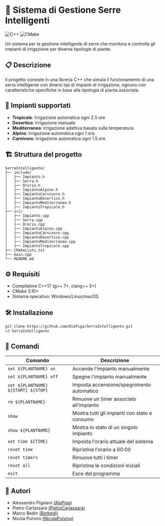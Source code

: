 # 🌿 Sistema di Gestione Serre Intelligenti

![C++](https://img.shields.io/badge/C++-17-blue.svg)
![CMake](https://img.shields.io/badge/CMake-3.10+-green.svg)

Un sistema per la gestione intelligente di serre che monitora e controlla gli impianti di irrigazione per diverse tipologie di piante.

## 📋 Descrizione

Il progetto consiste in una libreria C++ che simula il funzionamento di una serra intelligente con diversi tipi di impianti di irrigazione, ognuno con caratteristiche specifiche in base alla tipologia di pianta associata.

## 🌱 Impianti supportati

- **Tropicale**: Irrigazione automatica ogni 2.5 ore
- **Desertico**: Irrigazione manuale
- **Mediterraneo**: Irrigazione adattiva basata sulla temperatura
- **Alpino**: Irrigazione automatica ogni 1 ora
- **Carnivoro**: Irrigazione automatica ogni 1.5 ore

## 🏗️ Struttura del progetto

```
SerraIntelligente/
├── include/
│   ├── Impianto.h
│   ├── Serra.h
│   ├── Orario.h
│   ├── ImpiantoAlpino.h
│   ├── ImpiantoCarnivoro.h
│   ├── ImpiantoDesertico.h
│   ├── ImpiantoMediterraneo.h
│   ├── ImpiantoTropicale.h
├── src/
│   ├── Impianto.cpp
│   ├── Serra.cpp
│   ├── Orario.cpp
│   ├── ImpiantoAlpino.cpp
│   ├── ImpiantoCarnivoro.cpp
│   ├── ImpiantoDesertico.cpp
│   ├── ImpiantoMediterraneo.cpp
│   ├── ImpiantoTropicale.cpp
├── CMakeLists.txt
├── main.cpp
└── README.md
```

## ⚙️ Requisiti

- Compilatore C++17 (g++ 7+, clang++ 5+)
- CMake 3.10+
- Sistema operativo: Windows/Linux/macOS

## 🛠️ Installazione

```bash
git clone https://github.com/AlePiga/SerraIntelligente.git
cd SerraIntelligente
```

## 📑 Comandi

| Comando                     | Descrizione                                      |
|-----------------------------|-------------------------------------------------|
| `set ${PLANTNAME} on`       | Accende l'impianto manualmente                  |
| `set ${PLANTNAME} off`      | Spegne l'impianto manualmente                   |
| `set ${PLANTNAME} ${START} ${STOP}` | Imposta accensione/spegnimento automatico      |
| `rm ${PLANTNAME}`           | Rimuove un timer associato all'impianto         |
| `show`                      | Mostra tutti gli impianti con stato e consumo   |
| `show ${PLANTNAME}`         | Mostra lo stato di un singolo impianto          |
| `set time ${TIME}`          | Imposta l'orario attuale del sistema            |
| `reset time`                | Ripristina l'orario a 00:00                     |
| `reset timers`              | Rimuove tutti i timer                           |
| `reset all`                 | Ripristina le condizioni iniziali               |
| `exit`                      | Esce dal programma               |

## 👥 Autori

- Alessandro Pigaiani [(AlePiga)](https://github.com/AlePiga)
- Pietro Carlassara [(PietroCarlassara)](https://github.com/PietroCarlassara)
- Marco Bedin [(Botbedi)](https://github.com/Botbedi)
- Nicola Pulvino [(NicolaPulvino)](https://github.com/NicolaPulvino)
